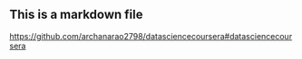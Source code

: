 ## This is a markdown file
https://github.com/archanarao2798/datasciencecoursera#datasciencecoursera
